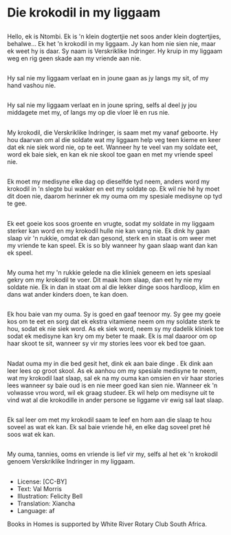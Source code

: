 # Die krokodil in my liggaam

##
Hello, ek is Ntombi. Ek is 'n klein
dogtertjie net soos ander klein
dogtertjies, behalwe…
Ek het 'n krokodil in my liggaam.
Jy kan hom nie sien nie, maar ek
weet hy is daar. Sy naam is
Verskriklike Indringer. Hy kruip in
my liggaam weg en rig geen skade
aan my vriende aan nie.

##
Hy sal nie my liggaam verlaat en in
joune gaan as jy langs my sit, of my
hand vashou nie.

##
Hy sal nie my liggaam verlaat en in
joune spring, selfs al deel jy jou
middagete met my, of langs my op
die vloer lê en rus nie.

##
My krokodil, die Verskriklike
Indringer, is saam met my vanaf
geboorte. Hy hou daarvan om al die
soldate wat my liggaam help veg
teen kieme en keer dat ek nie siek
word nie, op te eet. Wanneer hy te
veel van my soldate eet, word ek
baie siek, en kan ek nie skool toe
gaan en met my vriende speel nie.

##
Ek moet my medisyne elke dag op
dieselfde tyd neem, anders word
my krokodil in 'n slegte bui wakker
en eet my soldate op. Ek wil nie hê
hy moet dit doen nie, daarom
herinner ek my ouma om my
spesiale medisyne op tyd te gee.

##
Ek eet goeie kos soos groente en
vrugte, sodat my soldate in my
liggaam sterker kan word en my
krokodil hulle nie kan vang nie. Ek
dink hy gaan slaap vir 'n rukkie,
omdat ek dan gesond, sterk en in
staat is om weer met my vriende te
kan speel. Ek is so bly wanneer hy
gaan slaap want dan kan ek speel.

##
My ouma het my 'n rukkie gelede
na die kliniek geneem en iets
spesiaal gekry om my krokodil te
voer. Dit maak hom slaap, dan eet
hy nie my soldate nie. Ek in dan in
staat om al die lekker dinge soos
hardloop, klim en dans wat ander
kinders doen, te kan doen.

##
Ek hou baie van my ouma. Sy is
goed en gaaf teenoor my. Sy gee
my goeie kos om te eet en sorg dat
ek ekstra vitamiene neem om my
soldate sterk te hou, sodat ek nie
siek word. As ek siek word, neem sy
my dadelik kliniek toe sodat ek
medisyne kan kry om my beter te
maak.
Ek is mal daaroor om op haar skoot
te sit, wanneer sy vir my stories
lees voor ek bed toe gaan.

##
Nadat ouma my in die bed gesit
het, dink ek aan baie dinge . Ek dink
aan leer lees op groot skool. As ek
aanhou om my spesiale medisyne
te neem, wat my krokodil laat slaap,
sal ek na my ouma kan omsien en
vir haar stories lees wanneer sy
baie oud is en nie meer goed kan
sien nie. Wanneer ek 'n volwasse
vrou word, wil ek graag studeer. Ek
wil help om medisyne uit te vind
wat al die krokodille in ander
persone se liggame vir ewig sal laat
slaap.

##
Ek sal leer om met my krokodil
saam te leef en hom aan die slaap
te hou soveel as wat ek kan.
Ek sal baie vriende hê, en elke dag
soveel pret hê soos wat ek kan.

##
My ouma, tannies, ooms en vriende
is lief vir my, selfs al het ek 'n
krokodil genoem Verskriklike
Indringer in my liggaam.

##
* License: [CC-BY]
* Text: Val Morris
* Illustration: Felicity Bell
* Translation: Xiancha
* Language: af

Books in Homes is supported by
White River Rotary Club South
Africa.
